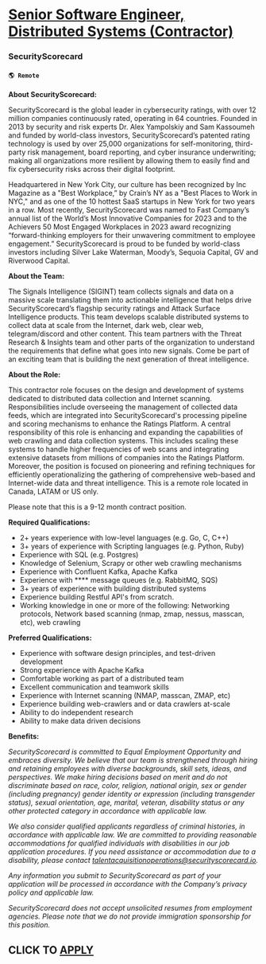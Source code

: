# [Senior Software Engineer, Distributed Systems (Contractor)](https://www.remotewlb.com/apply/senior-software-engineer-distributed-systems-contractor)  
### SecurityScorecard  
#### `🌎 Remote `  

**About SecurityScorecard:**

SecurityScorecard is the global leader in cybersecurity ratings, with over 12 million companies continuously rated, operating in 64 countries. Founded in 2013 by security and risk experts Dr. Alex Yampolskiy and Sam Kassoumeh and funded by world-class investors, SecurityScorecard’s patented rating technology is used by over 25,000 organizations for self-monitoring, third-party risk management, board reporting, and cyber insurance underwriting; making all organizations more resilient by allowing them to easily find and fix cybersecurity risks across their digital footprint.

Headquartered in New York City, our culture has been recognized by Inc Magazine as a "Best Workplace,” by Crain’s NY as a "Best Places to Work in NYC," and as one of the 10 hottest SaaS startups in New York for two years in a row. Most recently, SecurityScorecard was named to Fast Company’s annual list of the World’s Most Innovative Companies for 2023 and to the Achievers 50 Most Engaged Workplaces in 2023 award recognizing “forward-thinking employers for their unwavering commitment to employee engagement.” SecurityScorecard is proud to be funded by world-class investors including Silver Lake Waterman, Moody’s, Sequoia Capital, GV and Riverwood Capital.

**About the Team:**

The Signals Intelligence (SIGINT) team collects signals and data on a massive scale translating them into actionable intelligence that helps drive SecurityScorecard’s flagship security ratings and Attack Surface Intelligence products. This team develops scalable distributed systems to collect data at scale from the Internet, dark web, clear web, telegram/discord and other content. This team partners with the Threat Research & Insights team and other parts of the organization to understand the requirements that define what goes into new signals. Come be part of an exciting team that is building the next generation of threat intelligence.

**About the Role:**

This contractor role focuses on the design and development of systems dedicated to distributed data collection and Internet scanning. Responsibilities include overseeing the management of collected data feeds, which are integrated into SecurityScorecard's processing pipeline and scoring mechanisms to enhance the Ratings Platform. A central responsibility of this role is enhancing and expanding the capabilities of web crawling and data collection systems. This includes scaling these systems to handle higher frequencies of web scans and integrating extensive datasets from millions of companies into the Ratings Platform. Moreover, the position is focused on pioneering and refining techniques for efficiently operationalizing the gathering of comprehensive web-based and Internet-wide data and threat intelligence. This is a remote role located in Canada, LATAM or US only.  
  
Please note that this is a 9-12 month contract position.

**Required Qualifications:**

  * 2+ years experience with low-level languages (e.g. Go, C, C++)
  * 3+ years of experience with Scripting languages (e.g. Python, Ruby)
  * Experience with SQL (e.g. Postgres)
  * Knowledge of Selenium, Scrapy or other web crawling mechanisms 
  * Experience with Confluent Kafka, Apache Kafka
  * Experience with **** message queues (e.g. RabbitMQ, SQS)
  * 3+ years of experience with building distributed systems
  * Experience building Restful API's from scratch.
  * Working knowledge in one or more of the following: Networking protocols, Network based scanning (nmap, zmap, nessus, masscan, etc), web crawling

**Preferred Qualifications:**

  * Experience with software design principles, and test-driven development
  * Strong experience with Apache Kafka
  * Comfortable working as part of a distributed team
  * Excellent communication and teamwork skills
  * Experience with Internet scanning (NMAP, masscan, ZMAP, etc)
  * Experience building web-crawlers and or data crawlers at-scale
  * Ability to do independent research
  * Ability to make data driven decisions

**Benefits:**  

_SecurityScorecard is committed to Equal Employment Opportunity and embraces diversity. We believe that our team is strengthened through hiring and retaining employees with diverse backgrounds, skill sets, ideas, and perspectives. We make hiring decisions based on merit and do not discriminate based on race, color, religion, national origin, sex or gender (including pregnancy) gender identity or expression (including transgender status), sexual orientation, age, marital, veteran, disability status or any other protected category in accordance with applicable law._

_We also consider qualified applicants regardless of criminal histories, in accordance with applicable law. We are committed to providing reasonable accommodations for qualified individuals with disabilities in our job application procedures. If you need assistance or accommodation due to a disability, please contact talentacquisitionoperations@securityscorecard.io._

_Any information you submit to SecurityScorecard as part of your application will be processed in accordance with the Company’s privacy policy and applicable law._

_SecurityScorecard does not accept unsolicited resumes from employment agencies. Please note that we do not provide immigration sponsorship for this position._

  
## CLICK TO [APPLY](https://www.remotewlb.com/apply/senior-software-engineer-distributed-systems-contractor)


